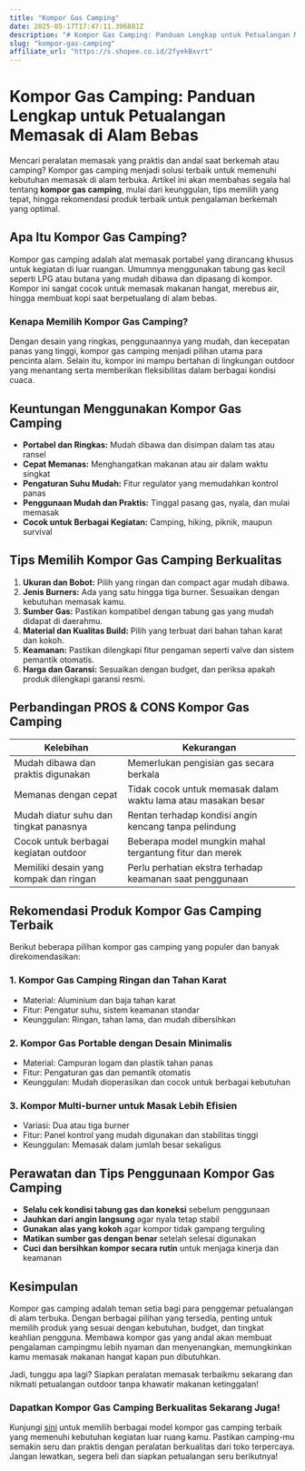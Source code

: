 ```yaml
---
title: "Kompor Gas Camping"
date: 2025-05-17T17:47:11.396881Z
description: "# Kompor Gas Camping: Panduan Lengkap untuk Petualangan Memasak di Alam Bebas..."
slug: "kompor-gas-camping"
affiliate_url: "https://s.shopee.co.id/2fyekBxvrt"
---
```

# Kompor Gas Camping: Panduan Lengkap untuk Petualangan Memasak di Alam Bebas

Mencari peralatan memasak yang praktis dan andal saat berkemah atau camping? Kompor gas camping menjadi solusi terbaik untuk memenuhi kebutuhan memasak di alam terbuka. Artikel ini akan membahas segala hal tentang **kompor gas camping**, mulai dari keunggulan, tips memilih yang tepat, hingga rekomendasi produk terbaik untuk pengalaman berkemah yang optimal.

## Apa Itu Kompor Gas Camping?

Kompor gas camping adalah alat memasak portabel yang dirancang khusus untuk kegiatan di luar ruangan. Umumnya menggunakan tabung gas kecil seperti LPG atau butana yang mudah dibawa dan dipasang di kompor. Kompor ini sangat cocok untuk memasak makanan hangat, merebus air, hingga membuat kopi saat berpetualang di alam bebas.

### Kenapa Memilih Kompor Gas Camping?

Dengan desain yang ringkas, penggunaannya yang mudah, dan kecepatan panas yang tinggi, kompor gas camping menjadi pilihan utama para pencinta alam. Selain itu, kompor ini mampu bertahan di lingkungan outdoor yang menantang serta memberikan fleksibilitas dalam berbagai kondisi cuaca.

## Keuntungan Menggunakan Kompor Gas Camping

- **Portabel dan Ringkas:** Mudah dibawa dan disimpan dalam tas atau ransel
- **Cepat Memanas:** Menghangatkan makanan atau air dalam waktu singkat
- **Pengaturan Suhu Mudah:** Fitur regulator yang memudahkan kontrol panas
- **Penggunaan Mudah dan Praktis:** Tinggal pasang gas, nyala, dan mulai memasak
- **Cocok untuk Berbagai Kegiatan:** Camping, hiking, piknik, maupun survival

## Tips Memilih Kompor Gas Camping Berkualitas

1. **Ukuran dan Bobot:** Pilih yang ringan dan compact agar mudah dibawa.
2. **Jenis Burners:** Ada yang satu hingga tiga burner. Sesuaikan dengan kebutuhan memasak kamu.
3. **Sumber Gas:** Pastikan kompatibel dengan tabung gas yang mudah didapat di daerahmu.
4. **Material dan Kualitas Build:** Pilih yang terbuat dari bahan tahan karat dan kokoh.
5. **Keamanan:** Pastikan dilengkapi fitur pengaman seperti valve dan sistem pemantik otomatis.
6. **Harga dan Garansi:** Sesuaikan dengan budget, dan periksa apakah produk dilengkapi garansi resmi.

## Perbandingan PROS & CONS Kompor Gas Camping

| Kelebihan | Kekurangan |
|------------|--------------|
| Mudah dibawa dan praktis digunakan | Memerlukan pengisian gas secara berkala |
| Memanas dengan cepat | Tidak cocok untuk memasak dalam waktu lama atau masakan besar |
| Mudah diatur suhu dan tingkat panasnya | Rentan terhadap kondisi angin kencang tanpa pelindung |
| Cocok untuk berbagai kegiatan outdoor | Beberapa model mungkin mahal tergantung fitur dan merek |
| Memiliki desain yang kompak dan ringan | Perlu perhatian ekstra terhadap keamanan saat penggunaan |

## Rekomendasi Produk Kompor Gas Camping Terbaik

Berikut beberapa pilihan kompor gas camping yang populer dan banyak direkomendasikan:

### 1. Kompor Gas Camping Ringan dan Tahan Karat

- Material: Aluminium dan baja tahan karat  
- Fitur: Pengatur suhu, sistem keamanan standar  
- Keunggulan: Ringan, tahan lama, dan mudah dibersihkan

### 2. Kompor Gas Portable dengan Desain Minimalis

- Material: Campuran logam dan plastik tahan panas  
- Fitur: Pengaturan gas dan pemantik otomatis  
- Keunggulan: Mudah dioperasikan dan cocok untuk berbagai kebutuhan

### 3. Kompor Multi-burner untuk Masak Lebih Efisien

- Variasi: Dua atau tiga burner  
- Fitur: Panel kontrol yang mudah digunakan dan stabilitas tinggi  
- Keunggulan: Memasak dalam jumlah besar sekaligus

## Perawatan dan Tips Penggunaan Kompor Gas Camping

- **Selalu cek kondisi tabung gas dan koneksi** sebelum penggunaan
- **Jauhkan dari angin langsung** agar nyala tetap stabil
- **Gunakan alas yang kokoh** agar kompor tidak gampang terguling
- **Matikan sumber gas dengan benar** setelah selesai digunakan
- **Cuci dan bersihkan kompor secara rutin** untuk menjaga kinerja dan keamanan

## Kesimpulan

Kompor gas camping adalah teman setia bagi para penggemar petualangan di alam terbuka. Dengan berbagai pilihan yang tersedia, penting untuk memilih produk yang sesuai dengan kebutuhan, budget, dan tingkat keahlian pengguna. Membawa kompor gas yang andal akan membuat pengalaman campingmu lebih nyaman dan menyenangkan, memungkinkan kamu memasak makanan hangat kapan pun dibutuhkan.

Jadi, tunggu apa lagi? Siapkan peralatan memasak terbaikmu sekarang dan nikmati petualangan outdoor tanpa khawatir makanan ketinggalan! 

### **Dapatkan Kompor Gas Camping Berkualitas Sekarang Juga!**

Kunjungi [sini](https://s.shopee.co.id/2fyekBxvrt) untuk memilih berbagai model kompor gas camping terbaik yang memenuhi kebutuhan kegiatan luar ruang kamu. Pastikan camping-mu semakin seru dan praktis dengan peralatan berkualitas dari toko terpercaya. Jangan lewatkan, segera beli dan siapkan petualangan seru berikutnya!